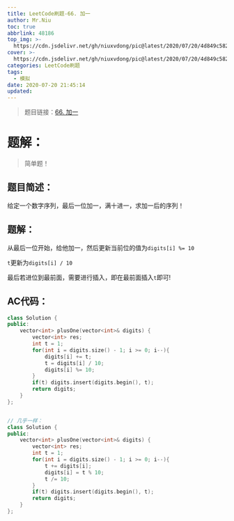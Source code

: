 ```yaml
---
title: LeetCode刷题-66. 加一
author: Mr.Niu
toc: true
abbrlink: 48186
top_img: >-
  https://cdn.jsdelivr.net/gh/niuxvdong/pic@latest/2020/07/20/4d849c5821bd7235d4066a88c51740b7.png
cover: >-
  https://cdn.jsdelivr.net/gh/niuxvdong/pic@latest/2020/07/20/4d849c5821bd7235d4066a88c51740b7.png
categories: LeetCode刷题
tags:
  - 模拟
date: 2020-07-20 21:45:14
updated:
---
```










> 题目链接：[66. 加一]( https://leetcode-cn.com/problems/plus-one/)



# 题解：



> 简单题！



## 题目简述：

给定一个数字序列，最后一位加一，满十进一，求加一后的序列！



## 题解：

从最后一位开始，给他加一，然后更新当前位的值为`digits[i] %= 10`

`t`更新为`digits[i] / 10`



最后若进位到最前面，需要进行插入，即在最前面插入`t`即可!

## AC代码：



```c++
class Solution {
public:
    vector<int> plusOne(vector<int>& digits) {
        vector<int> res;
        int t = 1;
        for(int i = digits.size() - 1; i >= 0; i--){
            digits[i] += t;
            t = digits[i] / 10;
            digits[i] %= 10;
        }
        if(t) digits.insert(digits.begin(), t);
        return digits;
    }
};


// 几乎一样：
class Solution {
public:
    vector<int> plusOne(vector<int>& digits) {
        vector<int> res;
        int t = 1;
        for(int i = digits.size() - 1; i >= 0; i--){
            t += digits[i];
            digits[i] = t % 10;
            t /= 10;
        }
        if(t) digits.insert(digits.begin(), t);
        return digits;
    }
};
```



